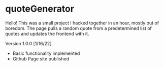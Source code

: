 # quoteGenerator
Hello! This was a small project I hacked together in an hour, mostly out of boredom. The page pulls a random quote from a predetermined list of quotes
and updates the frontend with it.

Version 1.0.0 [1/16/22]
- Basic functionality implemented
- Github Page site published
